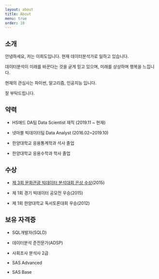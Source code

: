 ```yaml
---
layout: about
title: About
menu: true
order: 10
---
```


## 소개

안녕하세요, 저는 이희도입니다. 현재 데이터분석가로 일하고 있습니다.

데이터분석이 미래를 바꾼다는 것을 굳게 믿고 있으며, 미래를 상상하며 행복을 느낍니다.

현재의 관심사는 파이썬, 알고리즘, 인공지능 입니다.

잘 부탁드립니다.


## 약력

- HS애드 DA팀 Data Scientist 재직 (2019.11 ~ 현재)

- 넷마블 빅데이터팀 Data Analyst (2016.02~2019.10)

- 한양대학교 응용통계학과 석사 졸업

- 한양대학교 응용수학과 학사 졸업


## 수상

- [제 3회 문화관광 빅데이터 분석대회 은상 수상](http://www.tourbigdata.kr/award.asp)(2015)

- 제 1회 경기 빅데이터 공모전 우승(2015)

- 제 1회 한양대학교 독서토론대회 우승(2012)


## 보유 자격증

- SQL개발자(SQLD)

- 데이터분석 준전문가(ADSP)

- 사회조사 분석사 2급

- SAS Advanced

- SAS Base


